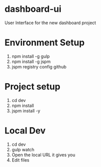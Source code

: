 # dashboard-ui
User Interface for the new dashboard project

# Environment Setup

1. npm install -g gulp
2. npm install -g jspm
3. jspm registry config github

# Project setup

1. cd dev
2. npm install
3. jspm install -y

# Local Dev
1. cd dev
2. gulp watch
3. Open the local URL it gives you
4. Edit files
